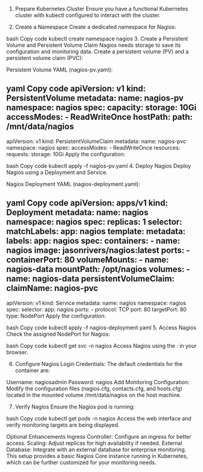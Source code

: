 1. Prepare Kubernetes Cluster
Ensure you have a functional Kubernetes cluster with kubectl configured to interact with the cluster.

2. Create a Namespace
Create a dedicated namespace for Nagios:

bash
Copy code
kubectl create namespace nagios
3. Create a Persistent Volume and Persistent Volume Claim
Nagios needs storage to save its configuration and monitoring data. Create a persistent volume (PV) and a persistent volume claim (PVC):

Persistent Volume YAML (nagios-pv.yaml):

yaml
Copy code
apiVersion: v1
kind: PersistentVolume
metadata:
  name: nagios-pv
  namespace: nagios
spec:
  capacity:
    storage: 10Gi
  accessModes:
    - ReadWriteOnce
  hostPath:
    path: /mnt/data/nagios
---
apiVersion: v1
kind: PersistentVolumeClaim
metadata:
  name: nagios-pvc
  namespace: nagios
spec:
  accessModes:
    - ReadWriteOnce
  resources:
    requests:
      storage: 10Gi
Apply the configuration:

bash
Copy code
kubectl apply -f nagios-pv.yaml
4. Deploy Nagios
Deploy Nagios using a Deployment and Service.

Nagios Deployment YAML (nagios-deployment.yaml):

yaml
Copy code
apiVersion: apps/v1
kind: Deployment
metadata:
  name: nagios
  namespace: nagios
spec:
  replicas: 1
  selector:
    matchLabels:
      app: nagios
  template:
    metadata:
      labels:
        app: nagios
    spec:
      containers:
        - name: nagios
          image: jasonrivers/nagios:latest
          ports:
            - containerPort: 80
          volumeMounts:
            - name: nagios-data
              mountPath: /opt/nagios
      volumes:
        - name: nagios-data
          persistentVolumeClaim:
            claimName: nagios-pvc
---
apiVersion: v1
kind: Service
metadata:
  name: nagios
  namespace: nagios
spec:
  selector:
    app: nagios
  ports:
    - protocol: TCP
      port: 80
      targetPort: 80
  type: NodePort
Apply the configuration:

bash
Copy code
kubectl apply -f nagios-deployment.yaml
5. Access Nagios
Check the assigned NodePort for Nagios:

bash
Copy code
kubectl get svc -n nagios
Access Nagios using the <node-ip>:<node-port> in your browser.

6. Configure Nagios
Login Credentials: The default credentials for the container are:

Username: nagiosadmin
Password: nagios
Add Monitoring Configuration: Modify the configuration files (nagios.cfg, contacts.cfg, and hosts.cfg) located in the mounted volume /mnt/data/nagios on the host machine.

7. Verify Nagios
Ensure the Nagios pod is running:

bash
Copy code
kubectl get pods -n nagios
Access the web interface and verify monitoring targets are being displayed.

Optional Enhancements
Ingress Controller: Configure an ingress for better access.
Scaling: Adjust replicas for high availability if needed.
External Database: Integrate with an external database for enterprise monitoring.
This setup provides a basic Nagios Core instance running in Kubernetes, which can be further customized for your monitoring needs.
